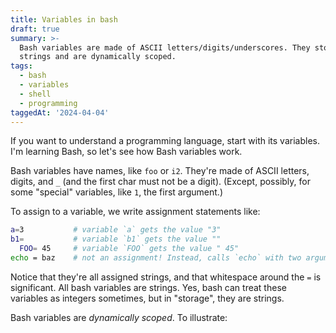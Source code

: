```yaml
---
title: Variables in bash
draft: true
summary: >-
  Bash variables are made of ASCII letters/digits/underscores. They store
  strings and are dynamically scoped.
tags:
  - bash
  - variables
  - shell
  - programming
taggedAt: '2024-04-04'
---
```


If you want to understand a programming language,
start with its variables.
I'm learning Bash,
so let's see how Bash variables work.

Bash variables have names, like `foo` or `i2`.
They're made of ASCII letters, digits, and `_` (and the first char must not be a digit).
(Except, possibly, for some "special" variables, like `1`, the first argument.)

To assign to a variable, we write assignment statements like:

```bash
a=3           # variable `a` gets the value "3"
b1=           # variable `b1` gets the value ""
  FOO= 45     # variable `FOO` gets the value " 45"
echo = baz    # not an assignment! Instead, calls `echo` with two arguments
```

Notice that they're all assigned strings,
and that whitespace around the `=` is significant.
All bash variables are strings.
Yes, bash can treat these variables as integers sometimes,
but in "storage", they are strings.

Bash variables are _dynamically scoped_.
To illustrate:
